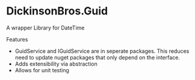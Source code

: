 # DickinsonBros.Guid

A wrapper Library for DateTime

Features

* GuidService and IGuidService are in seperate packages. This reduces need to update nuget packages that only depend on the interface.
* Adds extensibility via abstraction
* Allows for unit testing
